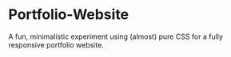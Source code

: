 # Portfolio-Website
A fun, minimalistic experiment using (almost) pure CSS for a fully responsive portfolio website.
